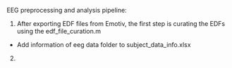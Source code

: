 EEG preprocessing and analysis pipeline:

1. After exporting EDF files from Emotiv, the first step is curating the EDFs using the edf_file_curation.m

- Add information of eeg data folder to subject_data_info.xlsx


2. 